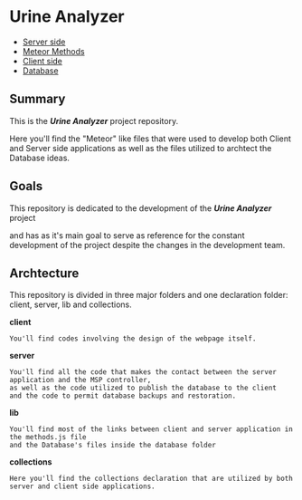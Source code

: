 # Urine Analyzer
  - [Server side](./server)
  - [Meteor Methods](./lib)
  - [Client side](./client)
  - [Database](./lib/database)

## Summary
  This is the **_Urine Analyzer_** project repository. 
  
  Here you'll find the "Meteor" like files that were used to develop both Client and Server side applications
  as well as the files utilized to archtect the Database ideas.
  
## Goals
  This repository is dedicated to the development of the **_Urine Analyzer_** project
  
  and has as it's main goal to serve as reference for the constant development of the project despite
  the changes in the development team.
  
## Archtecture
   This repository is divided in three major folders and one declaration folder: client, server, lib and collections.
  
  **client**
  >
    You'll find codes involving the design of the webpage itself.
  
  **server**
  >
    You'll find all the code that makes the contact between the server application and the MSP controller,
    as well as the code utilized to publish the database to the client 
    and the code to permit database backups and restoration.
  
  **lib**
  >
    You'll find most of the links between client and server application in the methods.js file
    and the Database's files inside the database folder
  
  **collections**
  >
    Here you'll find the collections declaration that are utilized by both server and client side applications.
    
